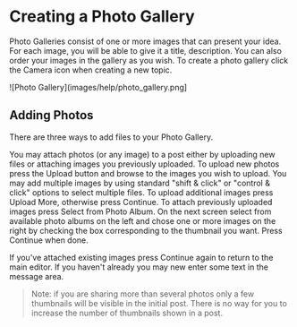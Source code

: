 # Creating a Photo Gallery

Photo Galleries consist of one or more images that can present your idea. For each image, you will be able to give it a title, description. You can also order your images in the gallery as you wish. To create a photo gallery click the Camera icon when creating a new topic.

![Photo Gallery](images/help/photo_gallery.png]

## Adding Photos

There are three ways to add files to your Photo Gallery.

You may attach photos (or any image) to a post either by uploading new files or attaching images you previously uploaded. To upload new photos press the Upload button and browse to the images you wish to upload. You may add multiple images by using standard "shift & click" or "control & click" options to select multiple files.  To upload additional images press Upload More, otherwise press Continue. To attach previously uploaded images press Select from Photo Album.  On the next screen select from available photo albums on the left and chose one or more images on the right by checking the box corresponding to the thumbnail you want. Press Continue when done.

If you've attached existing images press Continue again to return to the main editor. If you haven't already you may new enter some text in the message area. 

> Note: if you are sharing more than several photos only a few thumbnails will be visible in the initial post. There is no way for you to increase the number of thumbnails shown in a post.